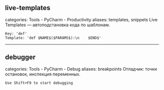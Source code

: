 ## live-templates
categories: Tools - PyCharm - Productivity
aliases: templates, snippets
Live Templates — автоподстановка кода по шаблонам.
```text
Key: 'def'
Template: 'def $NAME$($PARAMS$):\n    $END$'
```

---

## debugger
categories: Tools - PyCharm - Debug
aliases: breakpoints
Отладчик: точки остановок, инспекция переменных.
```text
Use Shift+F9 to start debugging
```
